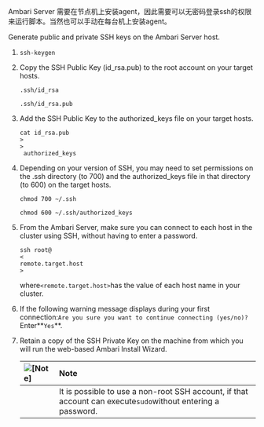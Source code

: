 Ambari Server 需要在节点机上安装agent，因此需要可以无密码登录ssh的权限来运行脚本。当然也可以手动在每台机上安装agent。

Generate public and private SSH keys on the Ambari Server host.

1. ```
   ssh-keygen
   ```
2. Copy the SSH Public Key \(id\_rsa.pub\) to the root account on your target hosts.

   ```
   .ssh/id_rsa
   ```

   ```
   .ssh/id_rsa.pub
   ```

3. Add the SSH Public Key to the authorized\_keys file on your target hosts.

   ```
   cat id_rsa.pub 
   >
   >
    authorized_keys
   ```

4. Depending on your version of SSH, you may need to set permissions on the .ssh directory \(to 700\) and the authorized\_keys file in that directory \(to 600\) on the target hosts.

   ```
   chmod 700 ~/.ssh
   ```

   ```
   chmod 600 ~/.ssh/authorized_keys
   ```

5. From the Ambari Server, make sure you can connect to each host in the cluster using SSH, without having to enter a password.

   ```
   ssh root@
   <
   remote.target.host
   >
   ```

   where`<remote.target.host>`has the value of each host name in your cluster.

6. If the following warning message displays during your first connection:`Are you sure you want to continue connecting (yes/no)?`Enter**`Yes`**.

7. Retain a copy of the SSH Private Key on the machine from which you will run the web-based Ambari Install Wizard.

   | ![](https://docs.hortonworks.com/HDPDocuments/Ambari-2.5.0.3/bk_ambari-installation/common/images/admon/note.png "\[Note\]") | Note |
   | :--- | :--- |
   |  | It is possible to use a non-root SSH account, if that account can execute`sudo`without entering a password. |




